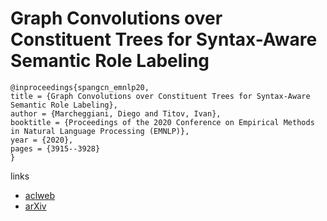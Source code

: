 # Graph Convolutions over Constituent Trees for Syntax-Aware Semantic Role Labeling

```
@inproceedings{spangcn_emnlp20,
title = {Graph Convolutions over Constituent Trees for Syntax-Aware Semantic Role Labeling},
author = {Marcheggiani, Diego and Titov, Ivan},
booktitle = {Proceedings of the 2020 Conference on Empirical Methods in Natural Language Processing (EMNLP)},
year = {2020},
pages = {3915--3928}
}
```

links
- [aclweb](https://www.aclweb.org/anthology/2020.emnlp-main.322/)
- [arXiv](https://arxiv.org/abs/1909.09814)

